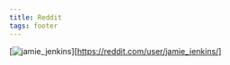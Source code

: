 ```yaml
---
title: Reddit
tags: footer
---
```

[![jamie_jenkins](/images/reddit.svg)][https://reddit.com/user/jamie_jenkins/]
